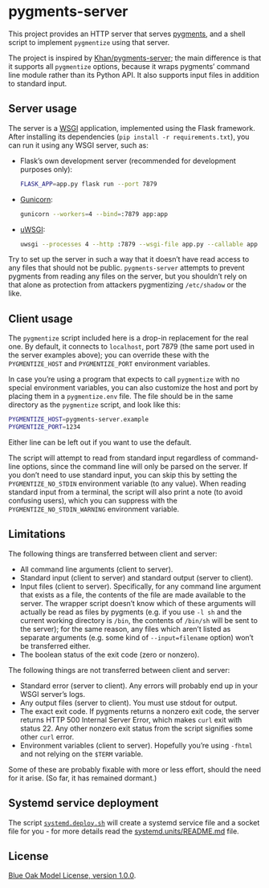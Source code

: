 # pygments-server

This project provides an HTTP server that serves [pygments][],
and a shell script to implement `pygmentize` using that server.

The project is inspired by [Khan/pygments-server][];
the main difference is that it supports all `pygmentize` options,
because it wraps pygments’ command line module rather than its Python API.
It also supports input files in addition to standard input.

## Server usage

The server is a [WSGI][] application, implemented using the Flask framework.
After installing its dependencies (`pip install -r requirements.txt`),
you can run it using any WSGI server, such as:

- Flask’s own development server (recommended for development purposes only):

  ```sh
  FLASK_APP=app.py flask run --port 7879
  ```
  
- [Gunicorn][]:

  ```sh
  gunicorn --workers=4 --bind=:7879 app:app
  ```
  
- [uWSGI][]:

  ```sh
  uwsgi --processes 4 --http :7879 --wsgi-file app.py --callable app
  ```

Try to set up the server in such a way that it doesn’t have read access to any files that should not be public.
`pygments-server` attempts to prevent pygments from reading any files on the server,
but you shouldn’t rely on that alone as protection from attackers pygmentizing `/etc/shadow` or the like.

## Client usage

The `pygmentize` script included here is a drop-in replacement for the real one.
By default, it connects to `localhost`, port 7879
(the same port used in the server examples above);
you can override these with the `PYGMENTIZE_HOST` and `PYGMENTIZE_PORT` environment variables.

In case you’re using a program that expects to call `pygmentize` with no special environment variables,
you can also customize the host and port by placing them in a `pygmentize.env` file.
The file should be in the same directory as the `pygmentize` script, and look like this:

```sh
PYGMENTIZE_HOST=pygments-server.example
PYGMENTIZE_PORT=1234
```

Either line can be left out if you want to use the default.

The script will attempt to read from standard input regardless of command-line options,
since the command line will only be parsed on the server.
If you don’t need to use standard input,
you can skip this by setting the `PYGMENTIZE_NO_STDIN` environment variable (to any value).
When reading standard input from a terminal,
the script will also print a note (to avoid confusing users),
which you can suppress with the `PYGMENTIZE_NO_STDIN_WARNING` environment variable.

## Limitations

The following things are transferred between client and server:

- All command line arguments (client to server).
- Standard input (client to server) and standard output (server to client).
- Input files (client to server).
  Specifically, for any command line argument that exists as a file,
  the contents of the file are made available to the server.
  The wrapper script doesn’t know which of these arguments will actually be read as files by pygments
  (e.g. if you use `-l sh` and the current working directory is `/bin`,
  the contents of `/bin/sh` will be sent to the server);
  for the same reason, any files which aren’t listed as separate arguments
  (e.g. some kind of `--input=filename` option)
  won’t be transferred either.
- The boolean status of the exit code (zero or nonzero).

The following things are not transferred between client and server:

- Standard error (server to client).
  Any errors will probably end up in your WSGI server’s logs.
- Any output files (server to client).
  You must use stdout for output.
- The exact exit code.
  If pygments returns a nonzero exit code,
  the server returns HTTP 500 Internal Server Error,
  which makes `curl` exit with status 22.
  Any other nonzero exit status from the script signifies some other `curl` error.
- Environment variables (client to server).
  Hopefully you’re using `-fhtml` and not relying on the `$TERM` variable.

Some of these are probably fixable with more or less effort,
should the need for it arise.
(So far, it has remained dormant.)

## Systemd service deployment

The script [`systemd.deploy.sh`](systemd.deploy.sh) will create a systemd service file and a socket file for you - for more details read the [systemd.units/README.md](systemd.units/README.md) file.

## License

[Blue Oak Model License, version 1.0.0][BlueOak-1.0.0].

[pygments]: https://pygments.org/
[Khan/pygments-server]: https://github.com/Khan/pygments-server
[WSGI]: https://www.wikidata.org/wiki/Special:GoToLinkedPage/enwiki/Q539164
[Gunicorn]: https://gunicorn.org/
[uWSGI]: https://uwsgi-docs.readthedocs.io/en/latest/
[BlueOak-1.0.0]: https://blueoakcouncil.org/license/1.0.0
